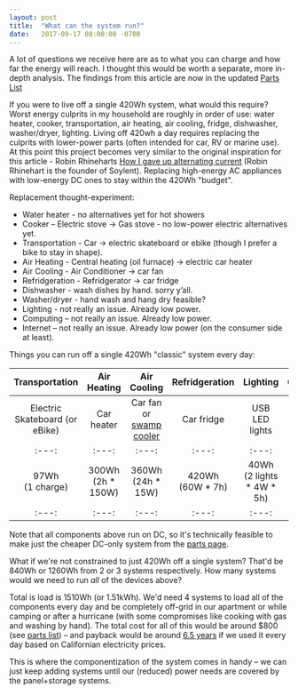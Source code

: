 ```yaml
---
layout: post
title:  "What can the system run?"
date:   2017-09-17 08:00:00 -0700
---
```



A lot of questions we receive here are as to what you can charge and how far the energy will reach. I thought this would be worth a separate, more in-depth analysis. The findings from this article are now in the updated <a href="/parts.html" target="_blank">Parts List</a>

If you were to live off a single 420Wh system, what would this require?
Worst energy culprits in my household are roughly in order of use: water heater, cooker, transportation, air heating, air cooling, fridge, dishwasher, washer/dryer, lighting. Living off 420wh a day requires replacing the culprits with lower-power parts (often intended for car, RV or marine use). At this point this project becomes very similar to the original inspiration for this article - Robin Rhineharts <a href="https://arstechnica.com/gadgets/2015/08/op-ed-how-i-gave-up-alternating-current/" target="_blank">How I gave up alternating current</a> (Robin Rhinehart is the founder of Soylent). Replacing high-energy AC appliances with low-energy DC ones to stay within the 420Wh "budget".

Replacement thought-experiment:
* Water heater - no alternatives yet for hot showers
* Cooker – Electric stove -> Gas stove - no low-power electric alternatives yet.
* Transportation - Car -> electric skateboard or ebike (though I prefer a bike to stay in shape).
* Air Heating - Central heating (oil furnace) -> electric car heater
* Air Cooling - Air Conditioner -> car fan
* Refridgeration - Refridgerator -> car fridge
* Dishwasher - wash dishes by hand. sorry y’all. 
* Washer/dryer - hand wash and hang dry feasible? 
* Lighting - not really an issue. Already low power.
* Computing – not really an issue. Already low power.
* Internet – not really an issue. Already low power (on the consumer side at least).


Things you can run off a single 420Wh "classic" system every day:

Transportation | Air Heating | Air Cooling | Refridgeration | Lighting | Computing | Internet
:---:|:---:|:---:|:---:|:---:|:---:|:---:
Electric Skateboard (or eBike) | Car heater | Car fan or <a href="https://www.youtube.com/watch?v=aHbQYajfGqM" target="_blank">swamp cooler</a> | Car fridge | USB LED lights | MacBook Air, iPhone | Low power router
:---:|:---:|:---:|:---:|:---:|:---:|:---:
97Wh<br>(1 charge) | 300Wh<br>(2h * 150W) | 360Wh<br>(24h * 15W) |  420Wh<br>(60W * 7h) | 40Wh<br>(2 lights * 4W * 5h)	| 67Wh + 10Wh<br>(1 charge each) | 216Wh<br>(9W * 24h)
:---:|:---:|:---:|:---:|:---:|:---:|:---:

Note that all components above run on DC, so it's technically feasible to make just the cheaper DC-only system from the <a href="/parts.html">parts page</a>.

What if we're not constrained to just 420Wh off a single system? That'd be 840Wh or 1260Wh from 2 or 3 systems respectively. How many systems would we need to run <i>all</i> of the devices above?

Total is load is 1510Wh (or 1.51kWh). We'd need 4 systems to load all of the components every day and be completely off-grid in our apartment or while camping or after a hurricane (with some compromises like cooking with gas and washing by hand). The total cost for all of this would be around $800 (see <a href="/parts.html" target="_blank"> parts list</a>) – and payback would be around <a href="/2017/02/12/Financial-Payback.html" target="_blank"> 6.5 years</a> if we used it every day based on Californian electricity prices. 

This is where the componentization of the system comes in handy – we can just keep adding systems until our (reduced) power needs are covered by the panel+storage systems.